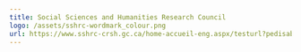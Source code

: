 ```yaml
---
title: Social Sciences and Humanities Research Council
logo: /assets/sshrc-wordmark_colour.png
url: https://www.sshrc-crsh.gc.ca/home-accueil-eng.aspx/testurl?pedisable=false
---
```


